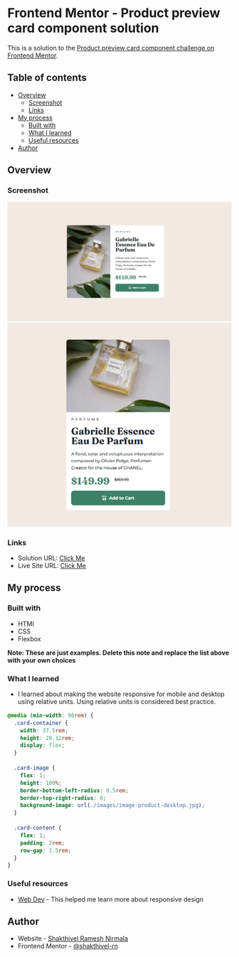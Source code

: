 # Frontend Mentor - Product preview card component solution

This is a solution to the [Product preview card component challenge on Frontend Mentor](https://www.frontendmentor.io/challenges/product-preview-card-component-GO7UmttRfa).

## Table of contents

- [Overview](#overview)
  - [Screenshot](#screenshot)
  - [Links](#links)
- [My process](#my-process)
  - [Built with](#built-with)
  - [What I learned](#what-i-learned)
  - [Useful resources](#useful-resources)
- [Author](#author)

## Overview

### Screenshot

![Desktop Version](./images/product-page-1.png)
![Mobile Version](./images/product-page-2.png)

### Links

- Solution URL: [Click Me](https://github.com/shakthivel-rn/product-preview-card-component)
- Live Site URL: [Click Me](https://shakthivel-rn.github.io/product-preview-card-component/)

## My process

### Built with

- HTMl
- CSS
- Flexbox

**Note: These are just examples. Delete this note and replace the list above with your own choices**

### What I learned

- I learned about making the website responsive for mobile and desktop using relative units. Using relative units is considered best practice.

```css
@media (min-width: 90rem) {
  .card-container {
    width: 37.5rem;
    height: 28.12rem;
    display: flex;
  }

  .card-image {
    flex: 1;
    height: 100%;
    border-bottom-left-radius: 0.5rem;
    border-top-right-radius: 0;
    background-image: url(./images/image-product-desktop.jpg);
  }

  .card-content {
    flex: 1;
    padding: 2rem;
    row-gap: 1.5rem;
  }
}
```

### Useful resources

- [Web Dev](https://web.dev/learn/design) - This helped me learn more about responsive design

## Author

- Website - [Shakthivel Ramesh Nirmala](https://shakthivel-portfolio.vercel.app/)
- Frontend Mentor - [@shakthivel-rn](https://www.frontendmentor.io/profile/shakthivel-rn)
